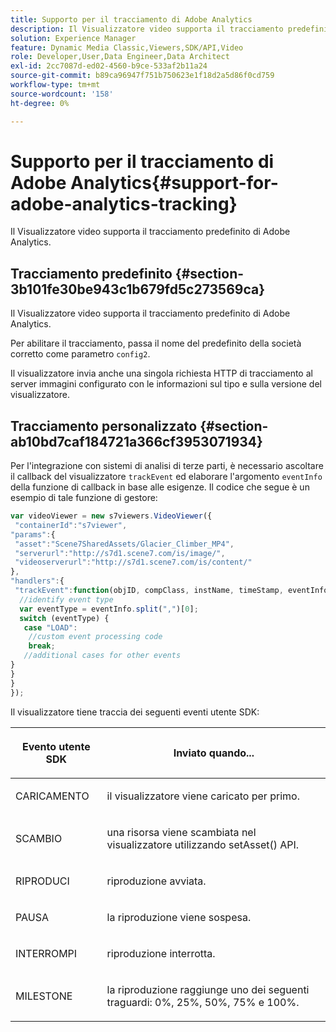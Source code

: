 ```yaml
---
title: Supporto per il tracciamento di Adobe Analytics
description: Il Visualizzatore video supporta il tracciamento predefinito di Adobe Analytics.
solution: Experience Manager
feature: Dynamic Media Classic,Viewers,SDK/API,Video
role: Developer,User,Data Engineer,Data Architect
exl-id: 2cc7087d-ed02-4560-b9ce-533af2b11a24
source-git-commit: b89ca96947f751b750623e1f18d2a5d86f0cd759
workflow-type: tm+mt
source-wordcount: '158'
ht-degree: 0%

---
```


# Supporto per il tracciamento di Adobe Analytics{#support-for-adobe-analytics-tracking}

Il Visualizzatore video supporta il tracciamento predefinito di Adobe Analytics.

## Tracciamento predefinito {#section-3b101fe30be943c1b679fd5c273569ca}

Il Visualizzatore video supporta il tracciamento predefinito di Adobe Analytics.

Per abilitare il tracciamento, passa il nome del predefinito della società corretto come parametro `config2`.

Il visualizzatore invia anche una singola richiesta HTTP di tracciamento al server immagini configurato con le informazioni sul tipo e sulla versione del visualizzatore.

## Tracciamento personalizzato {#section-ab10bd7caf184721a366cf3953071934}

Per l&#39;integrazione con sistemi di analisi di terze parti, è necessario ascoltare il callback del visualizzatore `trackEvent` ed elaborare l&#39;argomento `eventInfo` della funzione di callback in base alle esigenze. Il codice che segue è un esempio di tale funzione di gestore:

```javascript {.line-numbers}
var videoViewer = new s7viewers.VideoViewer({ 
 "containerId":"s7viewer", 
"params":{ 
 "asset":"Scene7SharedAssets/Glacier_Climber_MP4", 
 "serverurl":"http://s7d1.scene7.com/is/image/", 
 "videoserverurl":"http://s7d1.scene7.com/is/content/" 
}, 
"handlers":{ 
 "trackEvent":function(objID, compClass, instName, timeStamp, eventInfo) { 
  //identify event type 
  var eventType = eventInfo.split(",")[0]; 
  switch (eventType) { 
   case "LOAD": 
    //custom event processing code 
    break; 
   //additional cases for other events 
} 
} 
} 
});
```

Il visualizzatore tiene traccia dei seguenti eventi utente SDK:

<table id="table_5D090E6614974D968E1A93B5727D859C"> 
 <thead> 
  <tr> 
   <th colname="col1" class="entry"> <p>Evento utente SDK </p> </th> 
   <th colname="col2" class="entry"> <p>Inviato quando... </p> </th> 
  </tr> 
 </thead>
 <tbody> 
  <tr> 
   <td colname="col1"> <p> <span class="codeph"> CARICAMENTO </span> </p> </td> 
   <td colname="col2"> <p>il visualizzatore viene caricato per primo. </p> </td> 
  </tr> 
  <tr> 
   <td colname="col1"> <p> <span class="codeph"> SCAMBIO </span> </p> </td> 
   <td colname="col2"> <p>una risorsa viene scambiata nel visualizzatore utilizzando <span class="codeph"> setAsset() </span> API. </p> </td> 
  </tr> 
  <tr> 
   <td colname="col1"> <p> <span class="codeph"> RIPRODUCI </span> </p> </td> 
   <td colname="col2"> <p>riproduzione avviata. </p> </td> 
  </tr> 
  <tr> 
   <td colname="col1"> <p> <span class="codeph"> PAUSA </span> </p> </td> 
   <td colname="col2"> <p>la riproduzione viene sospesa. </p> </td> 
  </tr> 
  <tr> 
   <td colname="col1"> <p> <span class="codeph"> INTERROMPI </span> </p> </td> 
   <td colname="col2"> <p>riproduzione interrotta. </p> </td> 
  </tr> 
  <tr> 
   <td colname="col1"> <p> <span class="codeph"> MILESTONE </span> </p> </td> 
   <td colname="col2"> <p>la riproduzione raggiunge uno dei seguenti traguardi: 0%, 25%, 50%, 75% e 100%. </p> </td> 
  </tr> 
 </tbody> 
</table>
